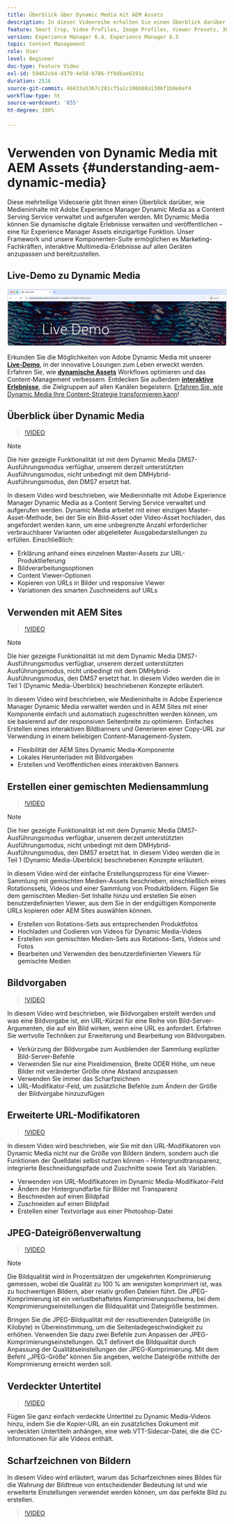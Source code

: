 ```yaml
---
title: Überblick über Dynamic Media mit AEM Assets
description: In dieser Videoreihe erhalten Sie einen Überblick darüber, wie Medieninhalte mit Adobe Experience Manager Dynamic Media as a Content Serving Service verwaltet und aufgerufen werden. Mit Dynamic Media können Sie dynamische digitale Erlebnisse verwalten und veröffentlichen – eine für Experience Manager Assets einzigartige Funktion. Unser Framework und unsere Komponenten-Suite ermöglichen es Marketing-Fachkräften, interaktive Multimedia-Erlebnisse auf allen Geräten anzupassen und bereitzustellen.
feature: Smart Crop, Video Profiles, Image Profiles, Viewer Presets, 360 VR Video, Image Sets, Spin Sets
version: Experience Manager 6.4, Experience Manager 6.5
topic: Content Management
role: User
level: Beginner
doc-type: Feature Video
exl-id: 59462cb4-d379-4e58-b786-ff8dbae6191c
duration: 2516
source-git-commit: 48433a5367c281cf5a1c106b08a1306f1b0e8ef4
workflow-type: ht
source-wordcount: '855'
ht-degree: 100%

---
```


# Verwenden von Dynamic Media mit AEM Assets {#understanding-aem-dynamic-media}

Diese mehrteilige Videoserie gibt Ihnen einen Überblick darüber, wie Medieninhalte mit Adobe Experience Manager Dynamic Media as a Content Serving Service verwaltet und aufgerufen werden. Mit Dynamic Media können Sie dynamische digitale Erlebnisse verwalten und veröffentlichen – eine für Experience Manager Assets einzigartige Funktion. Unser Framework und unsere Komponenten-Suite ermöglichen es Marketing-Fachkräften, interaktive Multimedia-Erlebnisse auf allen Geräten anzupassen und bereitzustellen.

## Live-Demo zu Dynamic Media

[![Live-Demo zu AEM Assets Dynamic Media](./assets/overview/live-demo.png)](https://landing.adobe.com/en/na/dynamic-media/ctir-2755/live-demos.html)

Erkunden Sie die Möglichkeiten von Adobe Dynamic Media mit unserer [**Live-Demo**](https://landing.adobe.com/en/na/dynamic-media/ctir-2755/live-demos.html), in der innovative Lösungen zum Leben erweckt werden. Erfahren Sie, wie [**dynamische Assets**](https://landing.adobe.com/en/na/dynamic-media/ctir-2755/dynamic-assets.html) Workflows optimieren und das Content-Management verbessern. Entdecken Sie außerdem [**interaktive Erlebnisse**](https://landing.adobe.com/en/na/dynamic-media/ctir-2755/interactive-experiences.html), die Zielgruppen auf allen Kanälen begeistern. [Erfahren Sie, wie Dynamic Media Ihre Content-Strategie transformieren kann](https://landing.adobe.com/en/na/dynamic-media/ctir-2755/live-demos.html)!

## Überblick über Dynamic Media

>[!VIDEO](https://video.tv.adobe.com/v/27144?quality=12&learn=on)

>[!NOTE]
>
>Die hier gezeigte Funktionalität ist mit dem Dynamic Media DMS7-Ausführungsmodus verfügbar, unserem derzeit unterstützten Ausführungsmodus, nicht unbedingt mit dem DMHybrid-Ausführungsmodus, den DMS7 ersetzt hat.

In diesem Video wird beschrieben, wie Medieninhalte mit Adobe Experience Manager Dynamic Media as a Content Serving Service verwaltet und aufgerufen werden. Dynamic Media arbeitet mit einer einzigen Master-Asset-Methode, bei der Sie ein Bild-Asset oder Video-Asset hochladen, das angefordert werden kann, um eine unbegrenzte Anzahl erforderlicher verbrauchbarer Varianten oder abgeleiteter Ausgabedarstellungen zu erfüllen. Einschließlich:

* Erklärung anhand eines einzelnen Master-Assets zur URL-Produktlieferung
* Bildverarbeitungsoptionen
* Content Viewer-Optionen
* Kopieren von URLs in Bilder und responsive Viewer
* Variationen des smarten Zuschneidens auf URLs

## Verwenden mit AEM Sites

>[!VIDEO](https://video.tv.adobe.com/v/27145?quality=12&learn=on)

>[!NOTE]
>
>Die hier gezeigte Funktionalität ist mit dem Dynamic Media DMS7-Ausführungsmodus verfügbar, unserem derzeit unterstützten Ausführungsmodus, nicht unbedingt mit dem DMHybrid-Ausführungsmodus, den DMS7 ersetzt hat. In diesem Video werden die in Teil 1 (Dynamic Media-Überblick) beschriebenen Konzepte erläutert.

In diesem Video wird beschrieben, wie Medieninhalte in Adobe Experience Manager Dynamic Media verwaltet werden und in AEM Sites mit einer Komponente einfach und automatisch zugeschnitten werden können, um sie basierend auf der responsiven Seitenbreite zu optimieren. Einfaches Erstellen eines interaktiven Bildbanners und Generieren einer Copy-URL zur Verwendung in einem beliebigen Content-Management-System.

* Flexibilität der AEM Sites Dynamic Media-Komponente
* Lokales Herunterladen mit Bildvorgaben
* Erstellen und Veröffentlichen eines interaktiven Banners

## Erstellen einer gemischten Mediensammlung

>[!VIDEO](https://video.tv.adobe.com/v/27146?quality=12&learn=on)

>[!NOTE]
>
>Die hier gezeigte Funktionalität ist mit dem Dynamic Media DMS7-Ausführungsmodus verfügbar, unserem derzeit unterstützten Ausführungsmodus, nicht unbedingt mit dem DMHybrid-Ausführungsmodus, den DMS7 ersetzt hat. In diesem Video werden die in Teil 1 (Dynamic Media-Überblick) beschriebenen Konzepte erläutert.

In diesem Video wird der einfache Erstellungsprozess für eine Viewer-Sammlung mit gemischten Medien-Assets beschrieben, einschließlich eines Rotationssets, Videos und einer Sammlung von Produktbildern. Fügen Sie dem gemischten Medien-Set Inhalte hinzu und erstellen Sie einen benutzerdefinierten Viewer, aus dem Sie in der endgültigen Komponente URLs kopieren oder AEM Sites auswählen können.

* Erstellen von Rotations-Sets aus entsprechenden Produktfotos
* Hochladen und Codieren von Videos für Dynamic Media-Videos
* Erstellen von gemischten Medien-Sets aus Rotations-Sets, Videos und Fotos
* Bearbeiten und Verwenden des benutzerdefinierten Viewers für gemischte Medien

## Bildvorgaben

>[!VIDEO](https://video.tv.adobe.com/v/27320?quality=12&learn=on)

In diesem Video wird beschrieben, wie Bildvorgaben erstellt werden und was eine Bildvorgabe ist, ein URL-Kürzel für eine Reihe von Bild-Server-Argumenten, die auf ein Bild wirken, wenn eine URL es anfordert. Erfahren Sie wertvolle Techniken zur Erweiterung und Bearbeitung von Bildvorgaben.

* Verkürzung der Bildvorgabe zum Ausblenden der Sammlung expliziter Bild-Server-Befehle
* Verwenden Sie nur eine Pixeldimension, Breite ODER Höhe, um neue Bilder mit veränderter Größe ohne Abstand anzupassen
* Verwenden Sie immer das Scharfzeichnen
* URL-Modifikator-Feld, um zusätzliche Befehle zum Ändern der Größe der Bildvorgabe hinzuzufügen

## Erweiterte URL-Modifikatoren

>[!VIDEO](https://video.tv.adobe.com/v/27319?quality=12&learn=on)

In diesem Video wird beschrieben, wie Sie mit den URL-Modifikatoren von Dynamic Media nicht nur die Größe von Bildern ändern, sondern auch die Funktionen der Quelldatei selbst nutzen können – Hintergrundtransparenz, integrierte Beschneidungspfade und Zuschnitte sowie Text als Variablen.

* Verwenden von URL-Modifikatoren im Dynamic Media-Modifikator-Feld
* Ändern der Hintergrundfarbe für Bilder mit Transparenz
* Beschneiden auf einen Bildpfad
* Zuschneiden auf einen Bildpfad
* Erstellen einer Textvorlage aus einer Photoshop-Datei

## JPEG-Dateigrößenverwaltung

>[!VIDEO](https://video.tv.adobe.com/v/27404?quality=12&learn=on)


>[!NOTE]
>
>Die Bildqualität wird in Prozentsätzen der umgekehrten Komprimierung gemessen, wobei die Qualität zu 100 % am wenigsten komprimiert ist, was zu hochwertigen Bildern, aber relativ großen Dateien führt. Die JPEG-Komprimierung ist ein verlustbehaftetes Komprimierungsschema, bei dem Komprimierungseinstellungen die Bildqualität und Dateigröße bestimmen.

Bringen Sie die JPEG-Bildqualität mit der resultierenden Dateigröße (in Kilobyte) in Übereinstimmung, um die Seitenladegeschwindigkeit zu erhöhen. Verwenden Sie dazu zwei Befehle zum Anpassen der JPEG-Komprimierungseinstellungen. QLT definiert die Bildqualität durch Anpassung der Qualitätseinstellungen der JPEG-Komprimierung. Mit dem Befehl „JPEG-Größe“ können Sie angeben, welche Dateigröße mithilfe der Komprimierung erreicht werden soll.

## Verdeckter Untertitel

>[!VIDEO](https://video.tv.adobe.com/v/28074?quality=12&learn=on)

Fügen Sie ganz einfach verdeckte Untertitel zu Dynamic Media-Videos hinzu, indem Sie die Kopier-URL an ein zusätzliches Dokument mit verdeckten Untertiteln anhängen, eine web.VTT-Sidecar-Datei, die die CC-Informationen für alle Videos enthält.

## Scharfzeichnen von Bildern

In diesem Video wird erläutert, warum das Scharfzeichnen eines Bildes für die Wahrung der Bildtreue von entscheidender Bedeutung ist und wie erweiterte Einstellungen verwendet werden können, um das perfekte Bild zu erstellen.

>[!VIDEO](https://demos-pub.assetsadobe.com/etc/dam/viewers/s7viewers/html5/VideoViewer.html?asset=%2Fcontent%2Fdam%2Fdm-public-facing-upgrade-portal-video%2F04_DynamicImagery_AdvancedSettings_071917_BH.mp4&amp;config=/etc/dam/presets/viewer/Video_social&amp;serverUrl=https%3A%2F%2Fadobedemo62-h.assetsadobe.com%2Fis%2Fimage%2F&amp;contenturl=%2F&amp;config2=/etc/dam/presets/analytics&amp;videoserverurl=https://gateway-na.assetsadobe.com/DMGateway/public/demoCo&amp;posterimage=/content/dam/dm-public-facing-upgrade-portal-video/04_DynamicImagery_AdvancedSettings_071917_BH.mp4)
